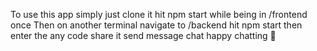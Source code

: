 To use this app simply just clone it 
hit npm start while being in /frontend once 
Then on another terminal navigate to /backend hit npm start
then enter the any code
share it
send message 
chat
happy chatting 👋
